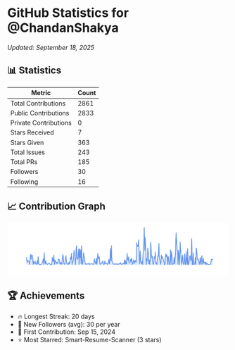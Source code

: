# GitHub Statistics for @ChandanShakya
*Updated: September 18, 2025*

## 📊 Statistics
| Metric | Count |
|--------|--------|
| Total Contributions | 2861 |
| Public Contributions | 2833 |
| Private Contributions | 0 |
| Stars Received | 7 |
| Stars Given | 363 |
| Total Issues | 243 |
| Total PRs | 185 |
| Followers | 30 |
| Following | 16 |

## 📈 Contribution Graph

![Contribution Graph](./contribution_graph.png)

## 🏆 Achievements

- 🔥 Longest Streak: 20 days
- 👥 New Followers (avg): 30 per year
- 📅 First Contribution: Sep 15, 2024
- ⭐ Most Starred: Smart-Resume-Scanner (3 stars)
